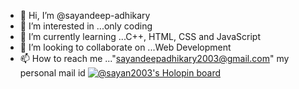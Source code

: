 - 👋 Hi, I’m @sayandeep-adhikary
- 👀 I’m interested in ...only coding
- 🌱 I’m currently learning ...C++, HTML, CSS and JavaScript
- 💞️ I’m looking to collaborate on ...Web Development
- 📫 How to reach me ..."sayandeepadhikary2003@gmail.com" my personal mail id
[![@sayan2003's Holopin board](https://holopin.me/sayan2003)](https://holopin.io/@sayan2003)
<!---
sayandeep-adhikary/sayandeep-adhikary is a ✨ special ✨ repository because its `README.md` (this file) appears on your GitHub profile.
You can click the Preview link to take a look at your changes.
--->
